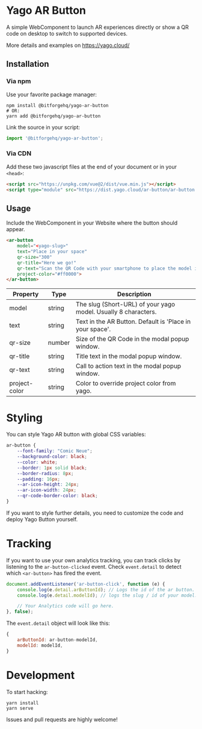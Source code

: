 # Yago AR Button

A simple WebComponent to launch AR experiences directly or show a QR code on desktop to switch to supported devices.

More details and examples on https://yago.cloud/

##  Installation

### Via npm

Use your favorite package manager:

```shell
npm install @bitforgehq/yago-ar-button
# OR:
yarn add @bitforgehq/yago-ar-button
```

Link the source in your script:

```javascript
import '@bitforgehq/yago-ar-button';
```

### Via CDN

Add these two javascript files at the end of your document or in your `<head>`:

```html
<script src="https://unpkg.com/vue@2/dist/vue.min.js"></script>
<script type="module" src="https://dist.yago.cloud/ar-button/ar-button.min.js"></script>
```
## Usage

Include the WebComponent in your Website where the button should appear.

```html
<ar-button
    model="<yago-slug>"
    text="Place in your space"
    qr-size="300"
    qr-title="Here we go!"
    qr-text="Scan the QR Code with your smartphone to place the model in your space."
    project-color="#ff0000">
</ar-button>
```

Property               |Type   |Description
-----------------------|-------|---------------------------------------------------------------
model                  |string |The slug (Short-URL) of your yago model. Usually 8 characters.
text                   |string |Text in the AR Button. Default is 'Place in your space'.
qr-size                |number |Size of the QR Code in the modal popup window.
qr-title               |string |Title text in the modal popup window.
qr-text                |string |Call to action text in the modal popup window.
project-color          |string |Color to override project color from yago.


# Styling

You can style Yago AR button with global CSS variables:

```css
ar-button {
    --font-family: "Comic Neue";
    --background-color: black;
    --color: white;
    --border: 1px solid black;
    --border-radius: 8px;
    --padding: 16px;
    --ar-icon-height: 24px;
    --ar-icon-width: 24px;
    --qr-code-border-color: black;
}
```

If you want to style further details, you need to customize the code and deploy Yago Button yourself.

# Tracking

If you want to use your own analytics tracking, you can track clicks by listening to the `ar-button-clicked` event.
Check `event.detail` to detect which `<ar-button>` has fired the event.

```javascript
document.addEventListener('ar-button-click', function (e) {
    console.log(e.detail.arButtonId); // Logs the id of the ar button. This will be ar-button-<your model id>.
    console.log(e.detail.modelId); // logs the slug / id of your model.

    // Your Analytics code will go here.
}, false);
```

The `event.detail` object will look like this:
```javascript
{
    arButtonId: ar-button-modelId,
    modelId: modelId,
}
```


# Development

To start hacking:

```shell
yarn install
yarn serve
```

Issues and pull requests are highly welcome!
